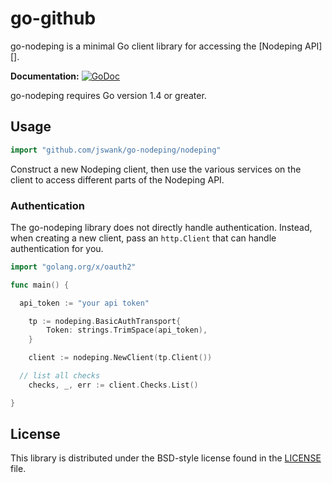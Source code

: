 # go-github #

go-nodeping is a minimal Go client library for accessing the [Nodeping API][].

**Documentation:** [![GoDoc](https://godoc.org/github.com/jswank/nodeping-go/nodeping?status.svg)](https://godoc.org/github.com/jswank/go-nodeping/nodeping)  

go-nodeping requires Go version 1.4 or greater.

## Usage ##

```go
import "github.com/jswank/go-nodeping/nodeping"
```

Construct a new Nodeping client, then use the various services on the client to
access different parts of the Nodeping API.

### Authentication ###

The go-nodeping library does not directly handle authentication. Instead, when
creating a new client, pass an `http.Client` that can handle authentication for
you. 

```go
import "golang.org/x/oauth2"

func main() {

  api_token := "your api token"

	tp := nodeping.BasicAuthTransport{
		Token: strings.TrimSpace(api_token),
	}

	client := nodeping.NewClient(tp.Client())

  // list all checks
	checks, _, err := client.Checks.List()

}
```

## License ##

This library is distributed under the BSD-style license found in the [LICENSE](./LICENSE)
file.
